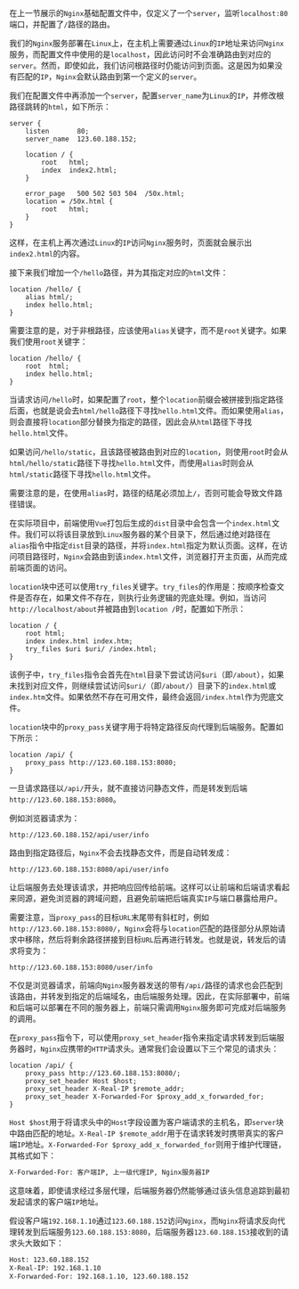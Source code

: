 在上一节展示的`Nginx`基础配置文件中，仅定义了一个`server`，监听`localhost:80`端口，并配置了`/`路径的路由。

我们的`Nginx`服务部署在`Linux`上，在主机上需要通过`Linux`的`IP`地址来访问`Nginx`服务，而配置文件中使用的是`localhost`，因此访问时不会准确路由到对应的`server`。然而，即使如此，我们访问根路径时仍能访问到页面。这是因为如果没有匹配的`IP`，`Nginx`会默认路由到第一个定义的`server`。

我们在配置文件中再添加一个`server`，配置`server_name`为`Linux`的`IP`，并修改根路径跳转的`html`，如下所示：

```nginx
server {
    listen       80;
    server_name  123.60.188.152;

    location / {
        root   html;
        index  index2.html;
    }

    error_page   500 502 503 504  /50x.html;
    location = /50x.html {
        root   html;
    }
}
```

这样，在主机上再次通过`Linux`的`IP`访问`Nginx`服务时，页面就会展示出`index2.html`的内容。

接下来我们增加一个`/hello`路径，并为其指定对应的`html`文件：

```nginx
location /hello/ {
    alias html/;
    index hello.html;
}
```

需要注意的是，对于非根路径，应该使用`alias`关键字，而不是`root`关键字。如果我们使用`root`关键字：

```nginx
location /hello/ {
    root  html;
    index hello.html;
}
```

当请求访问`/hello`时，如果配置了`root`，整个`location`前缀会被拼接到指定路径后面，也就是说会去`html/hello`路径下寻找`hello.html`文件。而如果使用`alias`，则会直接将`location`部分替换为指定的路径，因此会从`html`路径下寻找`hello.html`文件。

如果访问`/hello/static`，且该路径被路由到对应的`location`，则使用`root`时会从`html/hello/static`路径下寻找`hello.html`文件，而使用`alias`时则会从`html/static`路径下寻找`hello.html`文件。

需要注意的是，在使用`alias`时，路径的结尾必须加上`/`，否则可能会导致文件路径错误。

在实际项目中，前端使用`Vue`打包后生成的`dist`目录中会包含一个`index.html`文件。我们可以将该目录放到`Linux`服务器的某个目录下，然后通过绝对路径在`alias`指令中指定`dist`目录的路径，并将`index.html`指定为默认页面。这样，在访问项目路径时，`Nginx`会路由到该`index.html`文件，浏览器打开主页面，从而完成前端页面的访问。

`location`块中还可以使用`try_files`关键字。`try_files`的作用是：按顺序检查文件是否存在，如果文件不存在，则执行业务逻辑的兜底处理。例如，当访问`http://localhost/about`并被路由到`location /`时，配置如下所示：

```nginx
location / {
    root html;
    index index.html index.htm;
    try_files $uri $uri/ /index.html;
}
```

该例子中，`try_files`指令会首先在`html`目录下尝试访问`$uri`（即`/about`），如果未找到对应文件，则继续尝试访问`$uri/`（即`/about/`）目录下的`index.html`或`index.htm`文件。如果依然不存在可用文件，最终会返回`/index.html`作为兜底文件。

`location`块中的`proxy_pass`关键字用于将特定路径反向代理到后端服务。配置如下所示：

```nginx
location /api/ {
    proxy_pass http://123.60.188.153:8080;
}
```

一旦请求路径以`/api/`开头，就不直接访问静态文件，而是转发到后端`http://123.60.188.153:8080`。

例如浏览器请求为：

```http
http://123.60.188.152/api/user/info
```

路由到指定路径后，`Nginx`不会去找静态文件，而是自动转发成：

```http
http://123.60.188.153:8080/api/user/info
```

让后端服务去处理该请求，并把响应回传给前端。这样可以让前端和后端请求看起来同源，避免浏览器的跨域问题，且避免前端把后端真实`IP`与端口暴露给用户。

需要注意，当`proxy_pass`的目标`URL`末尾带有斜杠时，例如`http://123.60.188.153:8080/`，`Nginx`会将与`location`匹配的路径部分从原始请求中移除，然后将剩余路径拼接到目标`URL`后再进行转发。也就是说，转发后的请求将变为：

```http
http://123.60.188.153:8080/user/info
```

不仅是浏览器请求，前端向`Nginx`服务器发送的带有`/api/`路径的请求也会匹配到该路由，并转发到指定的后端域名，由后端服务处理。因此，在实际部署中，前端和后端可以部署在不同的服务器上，前端只需调用`Nginx`服务即可完成对后端服务的调用。

在`proxy_pass`指令下，可以使用`proxy_set_header`指令来指定请求转发到后端服务器时，`Nginx`应携带的`HTTP`请求头。通常我们会设置以下三个常见的请求头：

```nginx
location /api/ {
    proxy_pass http://123.60.188.153:8080/;
    proxy_set_header Host $host;
    proxy_set_header X-Real-IP $remote_addr;
    proxy_set_header X-Forwarded-For $proxy_add_x_forwarded_for;
}
```

`Host $host`用于将请求头中的`Host`字段设置为客户端请求的主机名，即`server`块中路由匹配的地址。`X-Real-IP $remote_addr`用于在请求转发时携带真实的客户端`IP`地址。`X-Forwarded-For $proxy_add_x_forwarded_for`则用于维护代理链，其格式如下：

```sh
X-Forwarded-For: 客户端IP, 上一级代理IP, Nginx服务器IP
```

这意味着，即使请求经过多层代理，后端服务器仍然能够通过该头信息追踪到最初发起请求的客户端`IP`地址。

假设客户端`192.168.1.10`通过`123.60.188.152`访问`Nginx`，而`Nginx`将请求反向代理转发到后端服务`123.60.188.153:8080`，后端服务器`123.60.188.153`接收到的请求头大致如下：

```sh
Host: 123.60.188.152
X-Real-IP: 192.168.1.10
X-Forwarded-For: 192.168.1.10, 123.60.188.152
```
